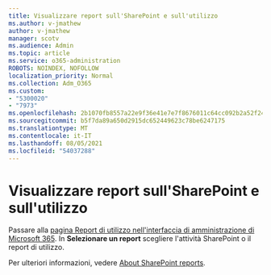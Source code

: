 ```yaml
---
title: Visualizzare report sull'SharePoint e sull'utilizzo
ms.author: v-jmathew
author: v-jmathew
manager: scotv
ms.audience: Admin
ms.topic: article
ms.service: o365-administration
ROBOTS: NOINDEX, NOFOLLOW
localization_priority: Normal
ms.collection: Adm_O365
ms.custom:
- "5300020"
- "7973"
ms.openlocfilehash: 2b1070fb8557a22e9f36e41e7e7f8676011c64cc092b2a52f24339b49df41453
ms.sourcegitcommit: b5f7da89a650d2915dc652449623c78be6247175
ms.translationtype: MT
ms.contentlocale: it-IT
ms.lasthandoff: 08/05/2021
ms.locfileid: "54037288"
---
```

# <a name="view-reports-on-sharepoint-activity-and-usage"></a>Visualizzare report sull'SharePoint e sull'utilizzo

Passare alla [pagina Report di utilizzo nell'interfaccia di amministrazione di Microsoft 365](https://admin.microsoft.com/AdminPortal/Home). In **Selezionare un report** scegliere l'attività SharePoint o il report di utilizzo.

Per ulteriori informazioni, vedere [About SharePoint reports](https://go.microsoft.com/fwlink/?linkid=875240).
